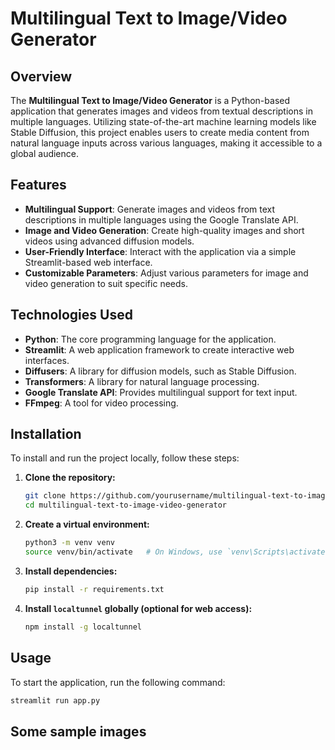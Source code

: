 # Multilingual Text to Image/Video Generator

## Overview

The **Multilingual Text to Image/Video Generator** is a Python-based application that generates images and videos from textual descriptions in multiple languages. Utilizing state-of-the-art machine learning models like Stable Diffusion, this project enables users to create media content from natural language inputs across various languages, making it accessible to a global audience.

## Features

- **Multilingual Support**: Generate images and videos from text descriptions in multiple languages using the Google Translate API.
- **Image and Video Generation**: Create high-quality images and short videos using advanced diffusion models.
- **User-Friendly Interface**: Interact with the application via a simple Streamlit-based web interface.
- **Customizable Parameters**: Adjust various parameters for image and video generation to suit specific needs.

## Technologies Used

- **Python**: The core programming language for the application.
- **Streamlit**: A web application framework to create interactive web interfaces.
- **Diffusers**: A library for diffusion models, such as Stable Diffusion.
- **Transformers**: A library for natural language processing.
- **Google Translate API**: Provides multilingual support for text input.
- **FFmpeg**: A tool for video processing.

## Installation

To install and run the project locally, follow these steps:

1. **Clone the repository:**

    ```bash
    git clone https://github.com/yourusername/multilingual-text-to-image-video-generator.git
    cd multilingual-text-to-image-video-generator
    ```

2. **Create a virtual environment:**

    ```bash
    python3 -m venv venv
    source venv/bin/activate   # On Windows, use `venv\Scripts\activate`
    ```

3. **Install dependencies:**

    ```bash
    pip install -r requirements.txt
    ```

4. **Install `localtunnel` globally (optional for web access):**

    ```bash
    npm install -g localtunnel
    ```

## Usage

To start the application, run the following command:

```bash
streamlit run app.py
```

## Some sample images

